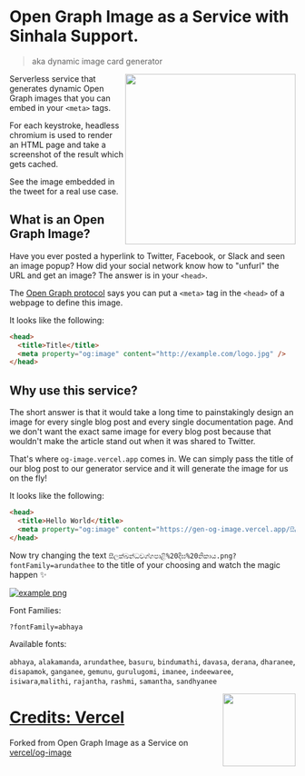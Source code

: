 # Open Graph Image as a Service with Sinhala Support. 

> aka dynamic image card generator

<a href="https://twitter.com/vercel">
    <img align="right" src="https://og-image.vercel.app/tweet.png" height="300" />
</a>

Serverless service that generates dynamic Open Graph images that you can embed in your `<meta>` tags.

For each keystroke, headless chromium is used to render an HTML page and take a screenshot of the result which gets cached.

See the image embedded in the tweet for a real use case.


## What is an Open Graph Image?

Have you ever posted a hyperlink to Twitter, Facebook, or Slack and seen an image popup?
How did your social network know how to "unfurl" the URL and get an image?
The answer is in your `<head>`.

The [Open Graph protocol](http://ogp.me) says you can put a `<meta>` tag in the `<head>` of a webpage to define this image.

It looks like the following:

```html
<head>
  <title>Title</title>
  <meta property="og:image" content="http://example.com/logo.jpg" />
</head>
```

## Why use this service?

The short answer is that it would take a long time to painstakingly design an image for every single blog post and every single documentation page. And we don't want the exact same image for every blog post because that wouldn't make the article stand out when it was shared to Twitter. 

That's where `og-image.vercel.app` comes in. We can simply pass the title of our blog post to our generator service and it will generate the image for us on the fly!

It looks like the following:

```html
<head>
  <title>Hello World</title>
  <meta property="og:image" content="https://gen-og-image.vercel.app/සීලක්ඛන්ධවග්ගපාළි%20දීඝ%20නිකාය.png?fontFamily=arundathee" />
</head>
```

Now try changing the text `සීලක්ඛන්ධවග්ගපාළි%20දීඝ%20නිකාය.png?fontFamily=arundathee` to the title of your choosing and watch the magic happen ✨

[![example png](https://gen-og-image.vercel.app/සීලක්ඛන්ධවග්ගපාළි%20දීඝ%20නිකාය.png?fontFamily=arundathee)](https://gen-og-image.vercel.app/සීලක්ඛන්ධවග්ගපාළි%20දීඝ%20නිකාය.png?fontFamily=arundathee)


Font Families:
```
?fontFamily=abhaya
```
Available fonts: 

`abhaya`, `alakamanda`, `arundathee`, `basuru`, `bindumathi`, `davasa`, `derana`, `dharanee`, `disapamok`, `ganganee`, `gemunu`, `gurulugomi`, `imanee`, `indeewaree`, `isiwara`,`malithi`, `rajantha`, `rashmi`, `samantha`, `sandhyanee`


<a href="https://vercel.com/new/project?template=vercel/og-image"><img width="128" src="https://vercel.com/button" align="right"></a>

# [Credits: Vercel](https://vercel.app)

Forked from Open Graph Image as a Service on [vercel/og-image](https://github.com/vercel/og-image)